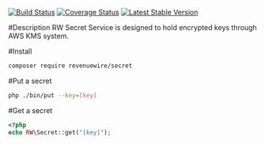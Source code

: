 [![Build Status](https://travis-ci.org/revenuewire/secret.svg?branch=master)](https://travis-ci.org/revenuewire/secret)
[![Coverage Status](https://coveralls.io/repos/github/revenuewire/secret/badge.svg?branch=master)](https://coveralls.io/github/revenuewire/secret?branch=master)
[![Latest Stable Version](https://poser.pugx.org/revenuewire/secret/v/stable)](https://packagist.org/packages/revenuewire/secret)

#Description
RW Secret Service is designed to hold encrypted keys through AWS KMS system.

#Install
```bash
composer require revenuewire/secret
```

#Put a secret
```bash
php ./bin/put --key=[key]
```

#Get a secret
```php
<?php
echo RW\Secret::get("[key]");
```
